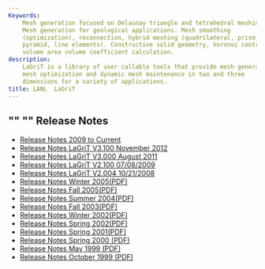 ```yaml
---
Keywords: 
    Mesh generation focused on Delaunay triangle and tetrahedral meshing.
    Mesh generation for geological applications. Mesh smoothing
    (optimization), reconnection, hybrid meshing (quadrilateral, prism,
    pyramid, line elements). Constructive solid geometry, Voronoi control
    volume area volume coefficient calculation.
description: 
    LaGriT is a library of user callable tools that provide mesh generation,
    mesh optimization and dynamic mesh maintenance in two and three
    dimensions for a variety of applications.
title: LANL  LaGriT 
---
```




"" ""
Release Notes
-------------

-   [Release Notes 2009 to
    Current](release_notes/lagrit_release_notes_V3.200.md)
-   [Release Notes LaGriT V3.100 November
    2012](release_notes/lagrit_release_notes_V3.100.md)
-   [Release Notes LaGriT V3.000 August
    2011](release_notes/lagrit_release_notes_V3.00.md)
-   [Release Notes LaGriT V2.100
    07/08/2009](release_notes/lagrit_release_notes_090708.md)
-   [Release Notes LaGriT V2.004
    10/21/2008](release_notes/lagrit_release_notes_081021.md)
-   [Release Notes Winter 2005(PDF)](pdfs/release_notes15.pdf)
-   [Release Notes Fall 2005(PDF)](pdfs/release_notes14.pdf)
-   [Release Notes Summer 2004(PDF)](pdfs/release_notes13.pdf)
-   [Release Notes Fall 2003(PDF)](pdfs/release_notes12.pdf)
-   [Release Notes Winter 2002(PDF)](pdfs/release_notes11.pdf)
-   [Release Notes Spring 2002(PDF)](pdfs/release_notes10.pdf)
-   [Release Notes Spring 2001(PDF)](pdfs/release_notes9.pdf)
-   [Release Notes Spring 2000 (PDF)](pdfs/release_notes8.pdf)
-   [Release Notes May 1999 (PDF)](pdfs/release_notes6.pdf)
-   [Release Notes October 1999 (PDF)](pdfs/release_notes7.pdf)


